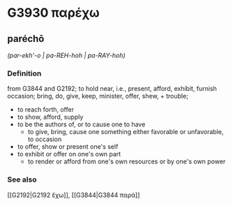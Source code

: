 # G3930 παρέχω

## paréchō

_(par-ekh'-o | pa-REH-hoh | pa-RAY-hoh)_

### Definition

from G3844 and G2192; to hold near, i.e., present, afford, exhibit, furnish occasion; bring, do, give, keep, minister, offer, shew, + trouble; 

- to reach forth, offer
- to show, afford, supply
- to be the authors of, or to cause one to have
  - to give, bring, cause one something either favorable or unfavorable, to occasion
- to offer, show or present one's self
- to exhibit or offer on one's own part
  - to render or afford from one's own resources or by one's own power

### See also

[[G2192|G2192 ἔχω]], [[G3844|G3844 παρά]]

